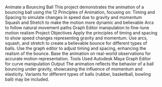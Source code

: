 Animate a Bouncing Ball
This project demonstrates the animation of a bouncing ball using the 12 Principles of Animation, focusing on:
Timing and Spacing to simulate changes in speed due to gravity and momentum
Squash and Stretch to make the motion more dynamic and believable
Arcs to follow natural movement paths
Graph Editor manipulation to fine-tune motion realism
Project Objectives
Apply the principles of timing and spacing to show speed changes representing gravity and momentum.
Use arcs, squash, and stretch to create a believable bounce for different types of balls.
Use the graph editor to adjust timing and spacing, enhancing the realism of the bounce.
Base the animation on real-world observations for accurate motion representation.
Tools Used Autodesk Maya
Graph Editor for curve manipulation
Output
The animation reflects the behavior of a ball bouncing under gravity, showcasing the influence of momentum and elasticity. Variants for different types of balls (rubber, basketball, bowling ball) may be included.


